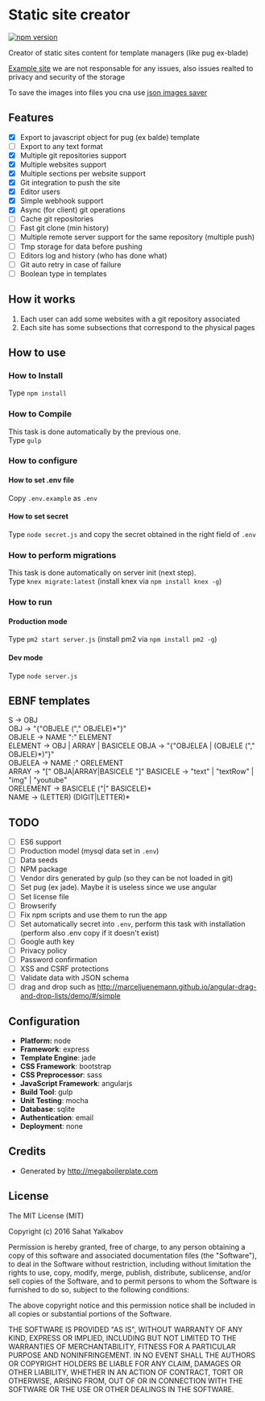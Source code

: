 # Static site creator


[![npm version](https://badge.fury.io/js/static-site-creator.svg)](https://badge.fury.io/js/static-site-creator)

Creator of static sites content for template managers (like pug ex-blade)

[Example site](http://static-site.thecsea.it/) we are not responsable for any issues, also issues realted to privacy and security of the storage

To save the images into files you cna use [json images saver](https://github.com/thecsea/json-images-saver)

## Features
- [x] Export to javascript object for pug (ex balde) template
- [ ] Export to any text format
- [x] Multiple git repositories support
- [x] Multiple websites support
- [x] Multiple sections per website support
- [x] Git integration to push the site
- [x] Editor users
- [x] Simple webhook support 
- [x] Async (for client) git operations 
- [ ] Cache git repositories
- [ ] Fast git clone (min history)
- [ ] Multiple remote server support for the same repository (multiple push)
- [ ] Tmp storage for data before pushing
- [ ] Editors log and history (who has done what)
- [ ] Git auto retry in case of failure 
- [ ] Boolean type in templates

## How it works
1. Each user can add some websites with a git repository associated 
1. Each site has some subsections that correspond to the physical pages

## How to use

### How to Install
Type `npm install`

### How to Compile
This task is done automatically by the previous one.  
Type `gulp`

### How to configure
#### How to set .env file
Copy `.env.example` as `.env`  

#### How to set secret
Type `node secret.js` and copy the secret obtained in the right field of `.env`

### How to perform migrations
This task is done automatically on server init (next step).  
Type `knex migrate:latest` (install knex via `npm install knex -g`)

### How to run
#### Production mode
Type `pm2 start server.js` (install pm2 via `npm install pm2 -g`)

#### Dev mode
Type `node server.js`

## EBNF templates
S -> OBJ  
OBJ -> "{"OBJELE ("," OBJELE)\*"}"  
OBJELE -> NAME ":" ELEMENT  
ELEMENT -> OBJ | ARRAY | BASICELE
OBJA -> "{"OBJELEA | (OBJELE ("," OBJELE)\*)"}"  
OBJELEA -> NAME :" ORELEMENT  
ARRAY -> "[" OBJA|ARRAY|BASICELE "]"
BASICELE -> "text" | "textRow" | "img" | "youtube"  
ORELEMENT -> BASICELE ("|" BASICELE)*  
NAME -> (LETTER) (DIGIT|LETTER)\*  

## TODO
- [ ] ES6 support
- [ ] Production model (mysql data set in `.env`)
- [ ] Data seeds
- [ ] NPM package
- [ ] Vendor dirs generated by gulp (so they can be not loaded in git)
- [ ] Set pug (ex jade). Maybe it is useless since we use angular
- [ ] Set license file
- [ ] Browserify
- [ ] Fix npm scripts and use them to run the app
- [ ] Set automatically secret into `.env`, perform this task with installation (perform also .env copy if it doesn't exist)
- [ ] Google auth key
- [ ] Privacy policy
- [ ] Password confirmation
- [ ] XSS and CSRF protections
- [ ] Validate data with JSON schema
- [ ] drag and drop such as http://marceljuenemann.github.io/angular-drag-and-drop-lists/demo/#/simple

## Configuration
- **Platform:** node
- **Framework**: express
- **Template Engine**: jade
- **CSS Framework**: bootstrap
- **CSS Preprocessor**: sass
- **JavaScript Framework**: angularjs
- **Build Tool**: gulp
- **Unit Testing**: mocha
- **Database**: sqlite
- **Authentication**: email
- **Deployment**: none

## Credits
* Generated by http://megaboilerplate.com

## License
The MIT License (MIT)

Copyright (c) 2016 Sahat Yalkabov

Permission is hereby granted, free of charge, to any person obtaining a copy of this software and associated documentation files (the "Software"), to deal in the Software without restriction, including without limitation the rights to use, copy, modify, merge, publish, distribute, sublicense, and/or sell copies of the Software, and to permit persons to whom the Software is furnished to do so, subject to the following conditions:

The above copyright notice and this permission notice shall be included in all copies or substantial portions of the Software.

THE SOFTWARE IS PROVIDED "AS IS", WITHOUT WARRANTY OF ANY KIND, EXPRESS OR IMPLIED, INCLUDING BUT NOT LIMITED TO THE WARRANTIES OF MERCHANTABILITY, FITNESS FOR A PARTICULAR PURPOSE AND NONINFRINGEMENT. IN NO EVENT SHALL THE AUTHORS OR COPYRIGHT HOLDERS BE LIABLE FOR ANY CLAIM, DAMAGES OR OTHER LIABILITY, WHETHER IN AN ACTION OF CONTRACT, TORT OR OTHERWISE, ARISING FROM, OUT OF OR IN CONNECTION WITH THE SOFTWARE OR THE USE OR OTHER DEALINGS IN THE SOFTWARE.
